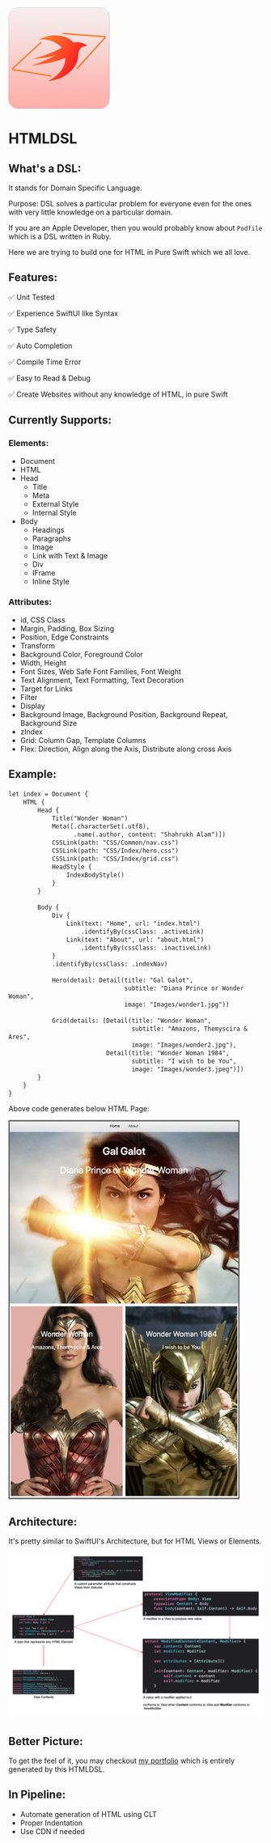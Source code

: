 <img src="logo.png" width=200px>

# HTMLDSL

## What's a DSL:
It stands for Domain Specific Language.

Purpose: DSL solves a particular problem for everyone even for the ones with very little knowledge on a particular domain.  

If you are an Apple Developer, then you would probably know about `Podfile` which is a DSL written in Ruby.  

Here we are trying to build one for HTML in Pure Swift which we all love.

## Features:
✅ Unit Tested

✅ Experience SwiftUI like Syntax

✅ Type Safety

✅ Auto Completion

✅ Compile Time Error

✅ Easy to Read & Debug

✅ Create Websites without any knowledge of HTML, in pure Swift

## Currently Supports:

### Elements:
- Document
- HTML
- Head
    - Title
    - Meta
    - External Style
    - Internal Style
- Body
    - Headings
    - Paragraphs
    - Image
    - Link with Text & Image
    - Div
    - IFrame
    - Inline Style
### Attributes:
- id, CSS Class
- Margin, Padding, Box Sizing
- Position, Edge Constraints
- Transform
- Background Color, Foreground Color
- Width, Height
- Font Sizes, Web Safe Font Families, Font Weight
- Text Alignment, Text Formatting, Text Decoration
- Target for Links
- Filter
- Display
- Background Image, Background Position, Background Repeat, Background Size
- zIndex
- Grid: Column Gap, Template Columns
- Flex: Direction, Align along the Axis, Distribute along cross Axis

## Example:
```
let index = Document {
    HTML {
        Head {
            Title("Wonder Woman")
            Meta([.characterSet(.utf8),
                  .name(.author, content: "Shahrukh Alam")])
            CSSLink(path: "CSS/Common/nav.css")
            CSSLink(path: "CSS/Index/hero.css")
            CSSLink(path: "CSS/Index/grid.css")
            HeadStyle {
                IndexBodyStyle()
            }
        }
        
        Body {
            Div {
                Link(text: "Home", url: "index.html")
                    .identifyBy(cssClass: .activeLink)
                Link(text: "About", url: "about.html")
                    .identifyBy(cssClass: .inactiveLink)
            }
            .identifyBy(cssClass: .indexNav)
            
            Hero(detail: Detail(title: "Gal Galot",
                                subtitle: "Diana Prince or Wonder Woman",
                                image: "Images/wonder1.jpg"))
            
            Grid(details: [Detail(title: "Wonder Woman",
                                  subtitle: "Amazons, Themyscira & Ares",
                                  image: "Images/wonder2.jpg"),
                           Detail(title: "Wonder Woman 1984",
                                  subtitle: "I wish to be You",
                                  image: "Images/wonder3.jpeg")])
        }
    }
}
```
Above code generates below HTML Page:

<img src="Pages/Images/index.png" height=750px>

## Architecture:
It's pretty similar to SwiftUI's Architecture, but for HTML Views or Elements.

<img src="arch.png">

## Better Picture:
To get the feel of it, you may checkout [my portfolio](https://shahrukhalam.github.io/portfolio/) which is entirely generated by this HTMLDSL.

## In Pipeline:
- Automate generation of HTML using CLT
- Proper Indentation
- Use CDN if needed
